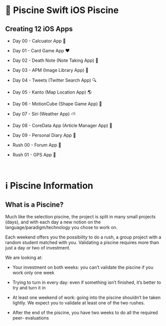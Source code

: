 # :iphone: Piscine Swift iOS Piscine

## Creating 12 iOS Apps

- Day 00 - Calcuator App :1234:

- Day 01 - Card Game App :hearts:

- Day 02 - Death Note (Note Taking App) :ledger:

- Day 03 - APM (Image Library App) :sunrise:

- Day 04 - Tweets (Twitter Search App) :mag:

- Day 05 - Kanto (Map Location App) :earth_americas:

- Day 06 - MotionCube (Shape Game App) :red_circle:

- Day 07 - Siri (Weather App) :partly_sunny:

- Day 08 - CoreData App (Article Manager App) :newspaper:

- Day 09 - Personal Diary App :notebook_with_decorative_cover:

- Rush 00 - Forum App :speech_balloon:

- Rush 01 - GPS App :round_pushpin:

<br>

# :information_source: Piscine Information

## What is a Piscine?

Much like the selection piscine, the project is split in many small projects (days), and with each day a new notion on the language/paradigm/technology you chose to work on. 

Each weekend offers you the possibility to do a rush, a group project with a random student matched with you. Validating a piscine requires more than just a day or two of investment. 

We are looking at:

- Your investment on both weeks: you can’t validate the piscine if you work only one week

- Trying to turn in every day: even if something isn’t finished, it’s better to try and turn it in

- At least one weekend of work: going into the piscine shouldn’t be taken lightly. We expect you to validate at least one of the two rushes.

- After the end of the piscine, you have two weeks to do all the required peer- evaluations
